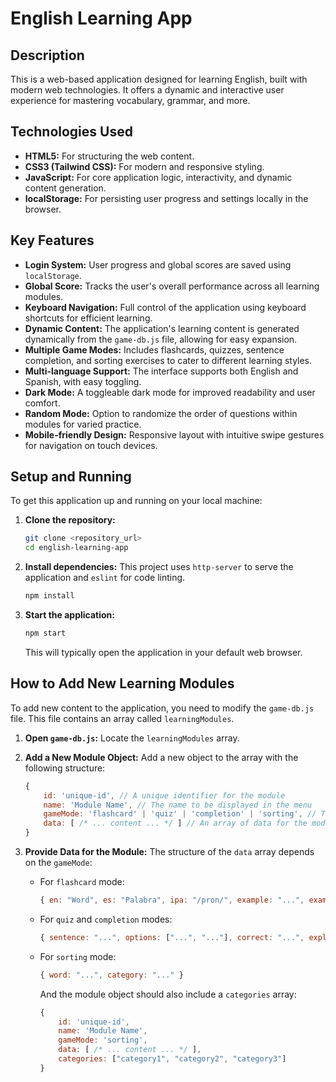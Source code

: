 # English Learning App

## Description

This is a web-based application designed for learning English, built with modern web technologies. It offers a dynamic and interactive user experience for mastering vocabulary, grammar, and more.

## Technologies Used

*   **HTML5:** For structuring the web content.
*   **CSS3 (Tailwind CSS):** For modern and responsive styling.
*   **JavaScript:** For core application logic, interactivity, and dynamic content generation.
*   **localStorage:** For persisting user progress and settings locally in the browser.

## Key Features

*   **Login System:** User progress and global scores are saved using `localStorage`.
*   **Global Score:** Tracks the user's overall performance across all learning modules.
*   **Keyboard Navigation:** Full control of the application using keyboard shortcuts for efficient learning.
*   **Dynamic Content:** The application's learning content is generated dynamically from the `game-db.js` file, allowing for easy expansion.
*   **Multiple Game Modes:** Includes flashcards, quizzes, sentence completion, and sorting exercises to cater to different learning styles.
*   **Multi-language Support:** The interface supports both English and Spanish, with easy toggling.
*   **Dark Mode:** A toggleable dark mode for improved readability and user comfort.
*   **Random Mode:** Option to randomize the order of questions within modules for varied practice.
*   **Mobile-friendly Design:** Responsive layout with intuitive swipe gestures for navigation on touch devices.

## Setup and Running

To get this application up and running on your local machine:

1.  **Clone the repository:**
    ```bash
    git clone <repository_url>
    cd english-learning-app
    ```
2.  **Install dependencies:**
    This project uses `http-server` to serve the application and `eslint` for code linting.
    ```bash
    npm install
    ```
3.  **Start the application:**
    ```bash
    npm start
    ```
    This will typically open the application in your default web browser.

## How to Add New Learning Modules

To add new content to the application, you need to modify the `game-db.js` file. This file contains an array called `learningModules`.

1.  **Open `game-db.js`:** Locate the `learningModules` array.
2.  **Add a New Module Object:** Add a new object to the array with the following structure:

    ```javascript
    {
        id: 'unique-id', // A unique identifier for the module
        name: 'Module Name', // The name to be displayed in the menu
        gameMode: 'flashcard' | 'quiz' | 'completion' | 'sorting', // The type of game
        data: [ /* ... content ... */ ] // An array of data for the module
    }
    ```

3.  **Provide Data for the Module:** The structure of the `data` array depends on the `gameMode`:

    *   For `flashcard` mode:

        ```javascript
        { en: "Word", es: "Palabra", ipa: "/pron/", example: "...", example_es: "..." }
        ```

    *   For `quiz` and `completion` modes:

        ```javascript
        { sentence: "...", options: ["...", "..."], correct: "...", explanation: "...", tip: "..." }
        ```

    *   For `sorting` mode:

        ```javascript
        { word: "...", category: "..." }
        ```
        And the module object should also include a `categories` array:
        ```javascript
        {
            id: 'unique-id',
            name: 'Module Name',
            gameMode: 'sorting',
            data: [ /* ... content ... */ ],
            categories: ["category1", "category2", "category3"]
        }
        ```
